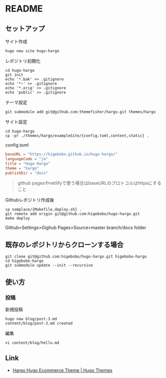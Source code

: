 # README

## セットアップ

サイト作成

```shell
hugo new site hugo-hargo
```

レポジトリ初期化

```shell
cd hugo-hargo
git init
echo '*.bak' >> .gitignore
echo '*~' >> .gitignore
echo '*.orig' >> .gitignore
echo 'public' >> .gitignore
```

テーマ設定

```shell
git submodule add git@github.com:themefisher/hargo.git themes/hargo
```

サイト設定

```shell
cd hugo-hargo
cp -pr ./themes/hargo/exampleSite/{config.toml,content,static} .
```

config.toml

```toml
baseURL = "https://higebobo.github.io/hugo-hargo/"
languageCode = "ja"
title = "Hugo Hargo"
theme = "hargo"
publishDir = "docs"
```

> github pagesやnetlifyで使う場合はbaseURLのプロトコルはhttpsにすること

Githubレポジトリ作成後

```shell
cp somplace/{Makefile,deploy.sh} .
git remote add origin git@github.com:higebobo/hugo-hargo.git
make deploy
```

Github>Settings>Gighub Pages>Source>master branch/docs folder

## 既存のレポジトリからクローンする場合

```shell
git clone git@github.com:higebobo/hugo-hargo.git higebobo-hargo
cd higebobo-hargo
git submodule update --init --recursive
```

## 使い方

### 投稿

新規投稿

```shell
hugo new blog/post-3.md
content/blog/post-3.md created
```

編集

```shell
vi content/blog/hello.md
```

## Link

* [Hargo Hugo Ecommerce Theme \| Hugo Themes](https://themes.gohugo.io/hargo-hugo-ecommerce-theme/)
